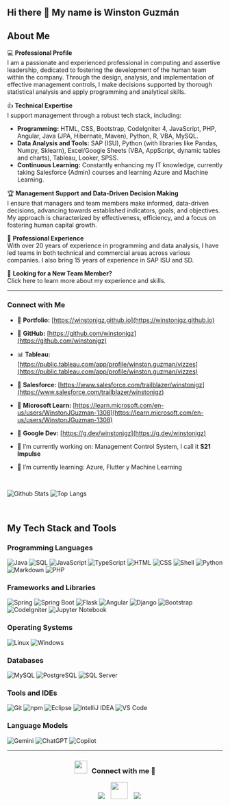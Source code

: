 ## Hi there 👋 My name is **Winston Guzmán** 

## About Me

💻 **Professional Profile**  
I am a passionate and experienced professional in computing and assertive leadership, dedicated to fostering the development of the human team within the company. Through the design, analysis, and implementation of effective management controls, I make decisions supported by thorough statistical analysis and apply programming and analytical skills.

👍 **Technical Expertise**  
I support management through a robust tech stack, including:
- **Programming:** HTML, CSS, Bootstrap, CodeIgniter 4, JavaScript, PHP, Angular, Java (JPA, Hibernate, Maven), Python, R, VBA, MySQL.
- **Data Analysis and Tools:** SAP (ISU), Python (with libraries like Pandas, Numpy, Sklearn), Excel/Google Sheets (VBA, AppScript, dynamic tables and charts), Tableau, Looker, SPSS.
- **Continuous Learning:** Constantly enhancing my IT knowledge, currently taking Salesforce (Admin) courses and learning Azure and Machine Learning.

🏆 **Management Support and Data-Driven Decision Making**  
I ensure that managers and team members make informed, data-driven decisions, advancing towards established indicators, goals, and objectives. My approach is characterized by effectiveness, efficiency, and a focus on fostering human capital growth.

🏅 **Professional Experience**  
With over 20 years of experience in programming and data analysis, I have led teams in both technical and commercial areas across various companies. I also bring 15 years of experience in SAP ISU and SD.

🔭 **Looking for a New Team Member?**  
Click here to learn more about my experience and skills.

---

### Connect with Me
- 📲 **Portfolio:** [https://winstonjgz.github.io](https://winstonjgz.github.io)
- 💎 **GitHub:** [https://github.com/winstonjgz](https://github.com/winstonjgz)
- 📊 **Tableau:** [https://public.tableau.com/app/profile/winston.guzman/vizzes](https://public.tableau.com/app/profile/winston.guzman/vizzes)
- 📖 **Salesforce:** [https://www.salesforce.com/trailblazer/winstonjgz](https://www.salesforce.com/trailblazer/winstonjgz)
- 📖 **Microsoft Learn:** [https://learn.microsoft.com/en-us/users/WinstonJGuzman-1308](https://learn.microsoft.com/en-us/users/WinstonJGuzman-1308)
- 📖 **Google Dev:** [https://g.dev/winstonjgz](https://g.dev/winstonjgz)


- 🔭 I’m currently working on: Management Control System, I call it **S21 Impulse**  
- 🌱 I’m currently learning: Azure, Flutter y Machine Learning



<br>

![Github Stats](https://github-readme-stats.vercel.app/api?username=winstonjgz&show_icons=true&count_private=true&include_all_commits=true&hide=stars)
![Top Langs](https://github-readme-stats.vercel.app/api/top-langs/?username=winstonjgz&layout=compact)

<br>

## My Tech Stack and Tools

### Programming Languages

 ![Java](http://img.shields.io/badge/-Java-e8892f?style=flat-square&logo=java&logoColor=white) 
 ![SQL](http://img.shields.io/badge/-SQL-00758f?style=flat-square&logo=mysql&logoColor=white) 
 ![JavaScript](http://img.shields.io/badge/-JavaScript-fcd400?style=flat-square&logo=javascript&logoColor=black) 
 ![TypeScript](http://img.shields.io/badge/-TypeScript-3178c6?style=flat-square&logo=typescript&logoColor=white) 
 ![HTML](http://img.shields.io/badge/-HTML-e24c27?style=flat-square&logo=html5&logoColor=white) 
 ![CSS](http://img.shields.io/badge/-CSS-2a65f1?style=flat-square&logo=css3&logoColor=white) 
 ![Shell](http://img.shields.io/badge/-Shell-c9c9c9?style=flat-square&logo=gnu-bash&logoColor=black) 
 ![Python](http://img.shields.io/badge/-Python-346e9e?style=flat-square&logo=python&logoColor=white) 
 ![Markdown](http://img.shields.io/badge/-Markdown-white?style=flat-square&logo=markdown&logoColor=black) 
 ![PHP](http://img.shields.io/badge/-PHP-767bb3?style=flat-square&logo=php&logoColor=white) 

### Frameworks and Libraries

 ![Spring](http://img.shields.io/badge/-Spring-6db33f?style=flat-square&logo=spring&logoColor=white) 
 ![Spring Boot](http://img.shields.io/badge/-Spring%20Boot-629e3a?style=flat-square&logo=springboot&logoColor=white) 
 ![Flask](http://img.shields.io/badge/-Flask-white?style=flat-square&logo=flask&logoColor=black) 
 ![Angular](http://img.shields.io/badge/Angular-DD0031?style=flat-square&logo=angular&logoColor=white) 
 ![Django](http://img.shields.io/badge/Django-092E20?style=flat-square&logo=django&logoColor=green) 
 ![Bootstrap](http://img.shields.io/badge/Bootstrap-563D7C?style=flat-square&logo=bootstrap&logoColor=white) 
 ![CodeIgniter](http://img.shields.io/badge/CodeIgniter-FF7F00?style=flat-square&logo=codeigniter&logoColor=white) 
 ![Jupyter Notebook](http://img.shields.io/badge/Jupyter-orange?style=flat-square) 

### Operating Systems

 ![Linux](http://img.shields.io/badge/-Linux-fad134?style=flat-square&logo=linux&logoColor=black) 
 ![Windows](http://img.shields.io/badge/Windows-0078D6?style=flat-square&logo=windows&logoColor=white) 

### Databases

 ![MySQL](http://img.shields.io/badge/-MySQL-white?style=flat-square&logo=mysql) 
 ![PostgreSQL](http://img.shields.io/badge/PostgreSQL-blue?style=flat-square) 
 ![SQL Server](http://img.shields.io/badge/SQL%20Server-azure?style=flat-square) 

### Tools and IDEs

![Git](http://img.shields.io/badge/-Git-white?style=flat-square&logo=git) 
![npm](http://img.shields.io/badge/-npm-white?style=flat-square&logo=npm&logoColor=white) 
![Eclipse](http://img.shields.io/badge/-Eclipse-41347e?style=flat-square&logo=eclipse&logoColor=white) 
![IntelliJ IDEA](http://img.shields.io/badge/-IntelliJ%20IDEA-black?style=flat-square&logo=intellijidea&logoColor=white) 
![VS Code](http://img.shields.io/badge/-VS%20Code-black?style=flat-square&logo=visualstudiocode&logoColor=3aa7f2) 

### Language Models

![Gemini](http://img.shields.io/badge/Gemini-blueviolet?style=flat-square&logo=google&logoColor=white) 
![ChatGPT](http://img.shields.io/badge/ChatGPT-40a0ff?style=flat-square&logo=openai&logoColor=white) 
![Copilot](http://img.shields.io/badge/Copilot-blue?style=flat-square&logo=github&logoColor=white) 

---
<h3 align="center" > <img src="https://media.giphy.com/media/iY8CRBdQXODJSCERIr/giphy.gif" width="30" height="30" style="margin-right: 10px;">Connect with me 🤝 </h3>

<p align="center">

 <div align="center"  class="icons-social" style="margin-left: 10px;">
        <a style="margin-left: 10px;"  target="_blank" href="https://www.linkedin.com/in/winstonjguzman">
			<img src="https://img.icons8.com/doodle/40/000000/linkedin--v2.png" ></a>
        <a style="margin-left: 10px;" target="_blank" href="https://github.com/winstonjgz">
		<img src="https://img.icons8.com/2266EE/github" width="40" height="40"></a>
    <a style="margin-left: 10px;" target="_blank" href="https://x.com/WinstonJGuzman">
			<img src="https://img.icons8.com/doodle/1x/twitter-squared--v2.png" ></a>
		  </div>

</p>


  





